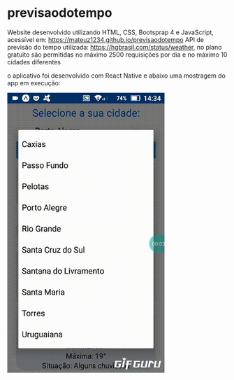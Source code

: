 # previsaodotempo
Website desenvolvido utilizando HTML, CSS, Bootsprap 4 e JavaScript, acessível em: https://mateuz1234.github.io/previsaodotempo
API de previsão do tempo utilizada: https://hgbrasil.com/status/weather, 
no plano gratuito são permitidas no máximo 2500 requisições por dia e no máximo 10 cidades diferentes

o aplicativo foi desenvolvido com React Native e abaixo uma mostragem do app em execução:

![](app.gif)
